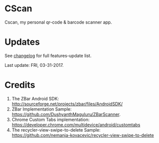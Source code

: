 # CScan

Cscan, my personal qr-code & barcode scanner app.

# Updates
See [changelog](https://github.com/calaaa/CScan/blob/master/changelog.md) for full features-update list.

Last update: FRI, 03-31-2017.

# Credits
1. The ZBar Android SDK: http://sourceforge.net/projects/zbar/files/AndroidSDK/
2. ZBar Implementation Sample: https://github.com/DushyanthMaguluru/ZBarScanner.
3. Chrome Custom Tabs implementation: https://developer.chrome.com/multidevice/android/customtabs
4. The recycler-view-swipe-to-delete Sample: https://github.com/nemanja-kovacevic/recycler-view-swipe-to-delete
